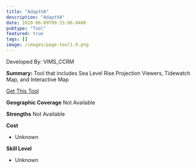 ```yaml
---
title: "AdaptVA"
description: "AdaptVA"
date: 2020-06-09T09:33:06-0400
pubtype: "Tool"
featured: true
tags: []
image: /images/page-tool1.0.png
---
```

Developed By: VIMS_CCRM

**Summary:** Tool that includes Sea Level Rise Projection Viewers, Tidewatch Map, and Interactive Map

<a href="http://adaptva.com/" target="_blank">Get This Tool</a>

__**Geographic Coverage**__
Not Available

__**Strengths**__
Not Available

__**Cost**__
- Unknown

__**Skill Level**__
- Unknown
